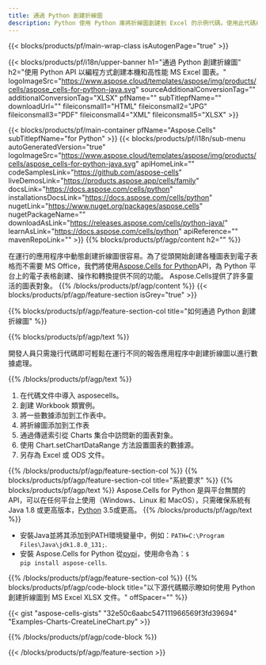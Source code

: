 ```yaml
---
title: 通過 Python 創建折線圖
description: Python 使用 Python 庫將折線圖創建到 Excel 的示例代碼。使用此代碼在基於 Python 的應用程序中創建 MS Excel 折線圖。
---
```

{{< blocks/products/pf/main-wrap-class isAutogenPage="true" >}}

{{< blocks/products/pf/i18n/upper-banner h1="通過 Python 創建折線圖" h2="使用 Python API 以編程方式創建本機和高性能 MS Excel 圖表。" logoImageSrc="https://www.aspose.cloud/templates/aspose/img/products/cells/aspose_cells-for-python-java.svg" sourceAdditionalConversionTag="" additionalConversionTag="XLSX" pfName="" subTitlepfName="" downloadUrl="" fileiconsmall1="HTML" fileiconsmall2="JPG" fileiconsmall3="PDF" fileiconsmall4="XML" fileiconsmall5="XLSX" >}}

{{< blocks/products/pf/main-container pfName="Aspose.Cells" subTitlepfName="for Python" >}}
{{< blocks/products/pf/i18n/sub-menu autoGeneratedVersion="true" logoImageSrc="https://www.aspose.cloud/templates/aspose/img/products/cells/aspose_cells-for-python-java.svg" apiHomeLink="" codeSamplesLink="https://github.com/aspose-cells" liveDemosLink="https://products.aspose.app/cells/family" docsLink="https://docs.aspose.com/cells/python" installationsDocsLink="https://docs.aspose.com/cells/python" nugetLink="https://www.nuget.org/packages/aspose.cells" nugetPackageName="" downloadAsLink="https://releases.aspose.com/cells/python-java/" learnAsLink="https://docs.aspose.com/cells/python" apiReference="" mavenRepoLink="" >}}
{{% blocks/products/pf/agp/content h2="" %}}

在運行的應用程序中動態創建折線圖很容易。為了從頭開始創建各種圖表到電子表格而不需要 MS Office，我們將使用[Aspose.Cells for Python](https://pypi.org/project/aspose.cells)API，為 Python 平台上的電子表格創建、操作和轉換提供不同的功能。 Aspose.Cells提供了許多靈活的圖表對象。
{{% /blocks/products/pf/agp/content %}}
{{< blocks/products/pf/agp/feature-section isGrey="true" >}}

{{% blocks/products/pf/agp/feature-section-col title="如何通過 Python 創建折線圖" %}}

{{% blocks/products/pf/agp/text %}}

開發人員只需幾行代碼即可輕鬆在運行不同的報告應用程序中創建折線圖以進行數據處理。

{{% /blocks/products/pf/agp/text %}}

1. 在代碼文件中導入 asposecells。
1. 創建 Workbook 類實例。
1. 將一些數據添加到工作表中。
1. 將折線圖添加到工作表
1. 通過傳遞索引從 Charts 集合中訪問新的圖表對象。
1. 使用 Chart.setChartDataRange 方法設置圖表的數據源。
1. 另存為 Excel 或 ODS 文件。

{{% /blocks/products/pf/agp/feature-section-col %}}
{{% blocks/products/pf/agp/feature-section-col title="系統要求" %}}
{{% blocks/products/pf/agp/text %}}
 Aspose.Cells for Python 是與平台無關的 API，可以在任何平台上使用（Windows、Linux 和 MacOS），只需確保系統有 Java 1.8 或更高版本，[Python](https://www.python.org/downloads/) 3.5或更高。
{{% /blocks/products/pf/agp/text %}}
- 安裝Java並將其添加到PATH環境變量中，例如：<code>PATH=C:\Program Files\Java\jdk1.8.0_131;</code>.
- 安裝 Aspose.Cells for Python 從<a href="https://pypi.org/project/aspose-cells/">pypi</a>，使用命令為：<code>$ pip install aspose-cells</code>.

{{% /blocks/products/pf/agp/feature-section-col %}}
{{% blocks/products/pf/agp/code-block title="以下源代碼顯示瞭如何使用 Python 創建折線圖到 MS Excel XLSX 文件。" offSpacer="" %}}

{{< gist "aspose-cells-gists" "32e50c6aabc547111966569f3fd39694" "Examples-Charts-CreateLineChart.py" >}}

{{% /blocks/products/pf/agp/code-block %}}

{{< /blocks/products/pf/agp/feature-section >}}

<!-- aboutfile Starts -->
